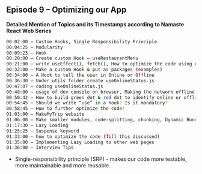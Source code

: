 ## Episode 9 – Optimizing our App

**Detailed Mention of Topics and its Timestamps according to Namaste React Web Series**

```sh
00:02:00 – Custom Hooks, Single Responsibility Principle
00:04:25 – Modularity
00:09:23 – Hook
00:20:00 – Create custom Hook – useRestaurantMenu 
00:21:00 – write useEffect(), fetch(), How to optimize the code using custom hook?
00:32:00 – Make a custom Hook & put as packages (examples)
00:34:00 – A Hook to tell the user in Online or Offline
00:36:30 – Under utils folder create useOnlineStatus.js
00:47:07 – coding useOnlineStatus.js
00:48:00 – usage of dev console on browser, Making the network offline
00:50:42 – How to build green dot & red dot to identify online or offline (Reusability feature of React)
00:54:45 – Should we write “use” in a hook? Is it mandatory?
00:58:45 – How to further optimize the code?
01:03:00 – MakeMyTrip website
01:06:00 – Make smaller modules, code-splitting, chunking, Dynamic Bundling, Lazy Loading
01:17:30 – Lazy Loading
01:25:25 – Suspense keyword
01:33:00 – how to optimize the code (Till this discussed)
01:35:00 – Implementing Lazy Loading to other web pages
01:36:00 – Interview Tips
```

- Single-responsibility principle (SRP) - makes our code more testable, more maintainable and more reusable. 
